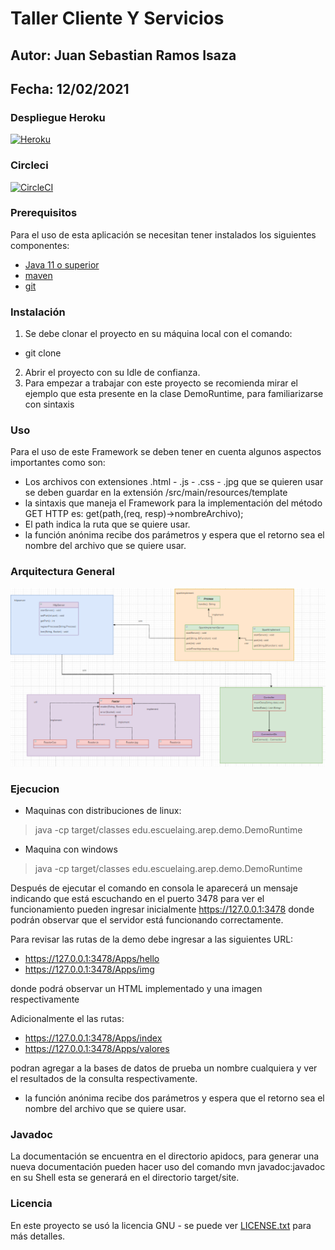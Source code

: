 # Taller Cliente Y Servicios

## Autor: Juan Sebastian Ramos Isaza

## Fecha: 12/02/2021

### Despliegue Heroku
[![Heroku](https://www.herokucdn.com/deploy/button.png)](https://blooming-cliffs-42779.herokuapp.com/)

### Circleci
[![CircleCI](https://circleci.com/gh/jsr25/Taller2Arep.svg?style=svg)](https://app.circleci.com/pipelines/github/jsr25/Taller3Arep)

### Prerequisitos
Para el uso de esta aplicación se necesitan tener instalados los siguientes componentes:

* [Java 11 o superior](https://www.oracle.com/co/java/)
* [maven](https://maven.apache.org/)
* [git](https://git-scm.com/)

### Instalación 
1. Se debe clonar el proyecto en su máquina local con el comando:
* git clone
2. Abrir el proyecto con su Idle de confianza.
3. Para empezar a trabajar con este proyecto se recomienda mirar el ejemplo que esta
   presente en la clase DemoRuntime, para familiarizarse con sintaxis

### Uso
Para el uso de este Framework se deben tener en cuenta algunos aspectos importantes como son:
* Los archivos con extensiones .html - .js - .css - .jpg que se quieren usar se deben guardar
  en la extensión /src/main/resources/template
* la sintaxis que maneja el Framework para la implementación del método GET HTTP es:
  get(path,(req, resp)->nombreArchivo);
* El path indica la ruta que se quiere usar.
* la función anónima recibe dos parámetros y espera que el retorno sea el nombre del archivo que se quiere usar.  


### Arquitectura General
![](./img/Arquitectura.PNG)


### Ejecucion
* Maquinas con distribuciones de linux:
>java -cp target/classes edu.escuelaing.arep.demo.DemoRuntime
* Maquina con windows
>java -cp target/classes edu.escuelaing.arep.demo.DemoRuntime

Después de ejecutar el comando en consola le aparecerá un mensaje indicando que está escuchando en el puerto 3478
para ver el funcionamiento pueden ingresar inicialmente https://127.0.0.1:3478 donde podrán observar que el servidor
está funcionando correctamente.

Para revisar las rutas de la demo debe ingresar a las siguientes URL:
* https://127.0.0.1:3478/Apps/hello
* https://127.0.0.1:3478/Apps/img

donde podrá observar un HTML implementado y una imagen respectivamente

Adicionalmente el las rutas:
* https://127.0.0.1:3478/Apps/index
* https://127.0.0.1:3478/Apps/valores
  
podran agregar a la bases de datos de prueba un nombre cualquiera y ver el resultados de la consulta 
respectivamente.
* la función anónima recibe dos parámetros y espera que el retorno sea el nombre del archivo que se quiere usar.
### Javadoc
La documentación se encuentra en el directorio apidocs, para generar una nueva documentación
pueden hacer uso del comando mvn javadoc:javadoc en su Shell esta se generará en el directorio target/site.

### Licencia

En este proyecto se usó la licencia GNU - se puede ver [LICENSE.txt](LICENSE.txt) para más detalles.
